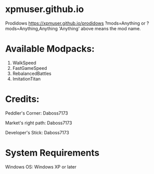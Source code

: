 # xpmuser.github.io
Prodidows
https://xpmuser.github.io/prodidows
?mods=Anything or ?mods=Anything,Anything
'Anything' above means the mod name.

# Available Modpacks:

1. WalkSpeed
2. FastGameSpeed
3. RebalancedBattles
4. ImitationTitan

# Credits:

Peddler's Corner: Daboss7173

Market's right path: Daboss7173

Developer's Stick: Daboss7173

# System Requirements

Windows OS: Windows XP or later
